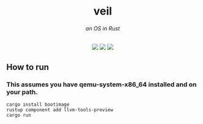 <p align="center">
 <h1 align="center">veil</h1>
 <h6 align="center">an OS in Rust</h6>
</p>
  <p align="center">
    <img src="https://img.shields.io/github/repo-size/jdadonut/veil?style=for-the-badge"/>
    <img src="https://img.shields.io/github/languages/top/jdadonut/veil?style=for-the-badge"/>
    <img src="https://img.shields.io/github/commit-activity/m/jdadonut/veil?style=for-the-badge"/>
  </p>
 
## How to run
### This assumes you have qemu-system-x86_64 installed and on your path.

`cargo install bootimage`  
`rustup component add llvm-tools-preview`  
`cargo run`

